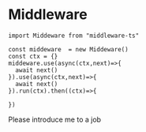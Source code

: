 # Middleware

```
import Middeware from "middleware-ts"

const middeware  = new Middeware()
const ctx = {}
middeware.use(async(ctx,next)=>{
  await next()
}).use(async(ctx,next)=>{
  await next()
}).run(ctx).then((ctx)=>{

})

```

Please introduce me to a job
